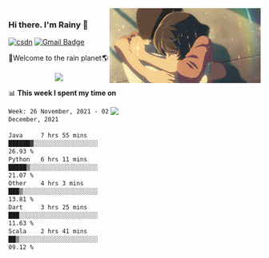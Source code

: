 <img  align='right' height="150" src="https://github.com/LikeRainDay/LikeRainDay/blob/master/pic/img_rain_1.gif?raw=true">



### Hi there. I'm Rainy :lemon:

[![csdn](https://img.shields.io/badge/-csdn-c14438?style=flat-square&logo=c&logoColor=white)](https://blog.csdn.net/qq_15807167)
[![Gmail Badge](https://img.shields.io/badge/-gmail-c14438?style=flat-square&logo=Gmail&logoColor=white&link=mailto:houshuai0816@gmail.com)](mailto:houshuai0816@gmail.com)

🚀Welcome to the rain planet🌎

<center>
<img align='center'  src="https://source.unsplash.com/random/1200x600">
</center>

📊 **This week I spent my time on**

<img align='right'   width="300" src="https://github-readme-stats.vercel.app/api?username=LikeRainDay&show_icons=true&title_color=fff&icon_color=79ff97&text_color=9f9f9f&bg_color=151515">

<!--START_SECTION:waka-->
```text
Week: 26 November, 2021 - 02 December, 2021

Java     7 hrs 55 mins   ██████▓░░░░░░░░░░░░░░░░░░   26.93 % 
Python   6 hrs 11 mins   █████▒░░░░░░░░░░░░░░░░░░░   21.07 % 
Other    4 hrs 3 mins    ███▒░░░░░░░░░░░░░░░░░░░░░   13.81 % 
Dart     3 hrs 25 mins   ███░░░░░░░░░░░░░░░░░░░░░░   11.63 % 
Scala    2 hrs 41 mins   ██▒░░░░░░░░░░░░░░░░░░░░░░   09.12 % 
```
<!--END_SECTION:waka-->
